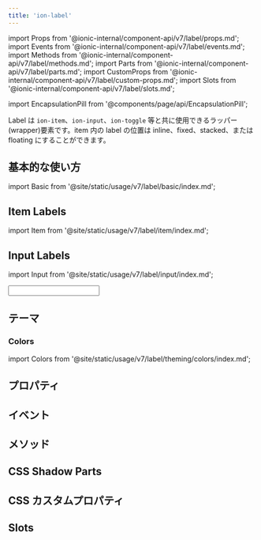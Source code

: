 ```yaml
---
title: 'ion-label'
---
```


import Props from '@ionic-internal/component-api/v7/label/props.md';
import Events from '@ionic-internal/component-api/v7/label/events.md';
import Methods from '@ionic-internal/component-api/v7/label/methods.md';
import Parts from '@ionic-internal/component-api/v7/label/parts.md';
import CustomProps from '@ionic-internal/component-api/v7/label/custom-props.md';
import Slots from '@ionic-internal/component-api/v7/label/slots.md';

<head>
  <title>Item Label Color and Properties for Applications | ion-label</title>
  <meta
    name="description"
    content="Labelは、他のIonicコンポーネントと組み合わせて使用できるラッパー要素です。ion-labelでアイテムラベルの色やその他のプロパティを簡単にデザインできます。"
  />
</head>

import EncapsulationPill from '@components/page/api/EncapsulationPill';

<EncapsulationPill type="scoped" />

Label は `ion-item`、`ion-input`、`ion-toggle` 等と共に使用できるラッパー(wrapper)要素です。item 内の label の位置は inline、fixed、stacked、または floating にすることができます。

## 基本的な使い方

import Basic from '@site/static/usage/v7/label/basic/index.md';

<Basic />

## Item Labels

import Item from '@site/static/usage/v7/label/item/index.md';

<Item />

## Input Labels

import Input from '@site/static/usage/v7/label/input/index.md';

<Input />

## テーマ

### Colors

import Colors from '@site/static/usage/v7/label/theming/colors/index.md';

<Colors />

## プロパティ

<Props />

## イベント

<Events />

## メソッド

<Methods />

## CSS Shadow Parts

<Parts />

## CSS カスタムプロパティ

<CustomProps />

## Slots

<Slots />
